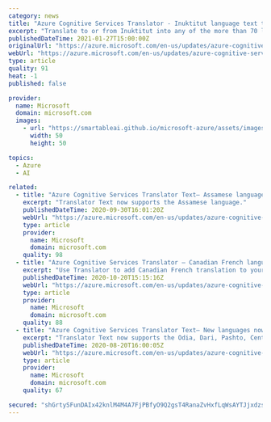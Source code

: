 ```yaml
---
category: news
title: "Azure Cognitive Services Translator - Inuktitut language text translation now available"
excerpt: "Translate to or from Inuktitut into any of the more than 70 languages available in Translator.\n"
publishedDateTime: 2021-01-27T15:00:00Z
originalUrl: "https://azure.microsoft.com/en-us/updates/azure-cognitive-services-translator-inuktitut-language-text-translation-now-available/"
webUrl: "https://azure.microsoft.com/en-us/updates/azure-cognitive-services-translator-inuktitut-language-text-translation-now-available/"
type: article
quality: 91
heat: -1
published: false

provider:
  name: Microsoft
  domain: microsoft.com
  images:
    - url: "https://smartableai.github.io/microsoft-azure/assets/images/organizations/microsoft.com-50x50.jpg"
      width: 50
      height: 50

topics:
  - Azure
  - AI

related:
  - title: "Azure Cognitive Services Translator Text— Assamese language now available"
    excerpt: "Translator Text now supports the Assamese language."
    publishedDateTime: 2020-09-30T16:01:20Z
    webUrl: "https://azure.microsoft.com/en-us/updates/azure-cognitive-services-translator-text-assamese-language-now-available/"
    type: article
    provider:
      name: Microsoft
      domain: microsoft.com
    quality: 98
  - title: "Azure Cognitive Services Translator — Canadian French language text translation now available"
    excerpt: "Use Translator to add Canadian French translation to your apps, products, and workflows."
    publishedDateTime: 2020-10-20T15:15:16Z
    webUrl: "https://azure.microsoft.com/en-us/updates/azure-cognitive-services-translator-canadian-french-language-text-translation-now-available/"
    type: article
    provider:
      name: Microsoft
      domain: microsoft.com
    quality: 88
  - title: "Azure Cognitive Services Translator Text— New languages now available"
    excerpt: "Translator Text now supports the Odia, Dari, Pashto, Central Kurdish and Northern Kurdish languages."
    publishedDateTime: 2020-08-20T16:00:05Z
    webUrl: "https://azure.microsoft.com/en-us/updates/azure-cognitive-services-translator-text-odia-dari-pashto-central-kurdish-and-northern-kurdish-now-available/"
    type: article
    provider:
      name: Microsoft
      domain: microsoft.com
    quality: 67

secured: "shGrtySFunDAIx42knlM4M4A7FjPBfyO9Q2gsT4RanaZvHxfLqWsAYTJjxdzsma39fK2QeQRzYLdYasP49LAguxJScYYyJdNV3e+2MuHdwKu2+lmCRbi2K6k73OHJcKR+/ySauTCZgbROThYJ4K6indRV86yz8OVX9JbVLH2DR2IBqWz5/+oABJ92KWoIhxaww/PPB4el0b5D0j8NxMa7/7e9O5xWMSx/wdY86MJgLUEP+Yl1KoGXZc1O0qcpQyEOQ2UqN5igqy35nZNbxshp3wSAi0iliyfdXNLJlhWjOiBcThPFUEqKMCBVpTf68r05CxscDMubWhfI2IPwtmSyZ1kv0RTSdrLEPtay0x9fvU=;4/onKvYCvP/GLohv0qM1Dw=="
---
```


